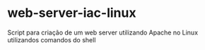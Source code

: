 # web-server-iac-linux
Script para criação de um web server utilizando Apache no Linux utilizandos comandos do shell
